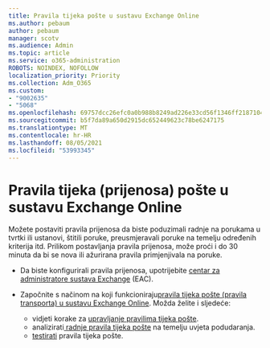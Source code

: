 ```yaml
---
title: Pravila tijeka pošte u sustavu Exchange Online
ms.author: pebaum
author: pebaum
manager: scotv
ms.audience: Admin
ms.topic: article
ms.service: o365-administration
ROBOTS: NOINDEX, NOFOLLOW
localization_priority: Priority
ms.collection: Adm_O365
ms.custom:
- "9002635"
- "5068"
ms.openlocfilehash: 69757dcc26efc0a0b988b8249ad226e33cd56f1346ff21871042ecbaee24550a
ms.sourcegitcommit: b5f7da89a650d2915dc652449623c78be6247175
ms.translationtype: MT
ms.contentlocale: hr-HR
ms.lasthandoff: 08/05/2021
ms.locfileid: "53993345"
---
```

# <a name="mail-flow-transport-rules-in-exchange-online"></a>Pravila tijeka (prijenosa) pošte u sustavu Exchange Online

Možete postaviti pravila prijenosa da biste poduzimali radnje na porukama u tvrtki ili ustanovi, štitili poruke, preusmjeravali poruke na temelju određenih kriterija itd. Prilikom postavljanja pravila prijenosa, može proći i do 30 minuta da bi se nova ili ažurirana pravila primjenjivala na poruke.

- Da biste konfigurirali pravila prijenosa, upotrijebite [centar za administratore sustava Exchange](https://go.microsoft.com/fwlink/p/?linkid=834822) (EAC).

- Započnite s načinom na koji funkcioniraju[pravila tijeka pošte (pravila transporta) u sustavu Exchange Online](https://docs.microsoft.com/exchange/security-and-compliance/mail-flow-rules/mail-flow-rules). Možda želite i sljedeće:

    - vidjeti korake za [upravljanje pravilima tijeka pošte](https://docs.microsoft.com/exchange/security-and-compliance/mail-flow-rules/manage-mail-flow-rules).
    - analizirati[ radnje pravila tijeka pošte](https://docs.microsoft.com/exchange/security-and-compliance/mail-flow-rules/mail-flow-rule-actions) na temelju uvjeta podudaranja.
    - [testirati](https://docs.microsoft.com/exchange/security-and-compliance/mail-flow-rules/test-mail-flow-rules) pravila tijeka pošte.
